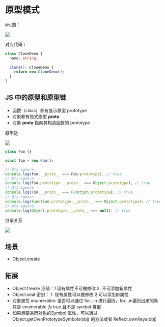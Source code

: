 # 原型模式

`UML`图：

 ![](http://m.qpic.cn/psc?/V534E0Go2CQHfE4fw42n3wGB6T0JFp4I/ruAMsa53pVQWN7FLK88i5l7YBy*ExJHySdBFSFqglBjYee374K0Sn2ezhD1C7**IzbS8fgyokQFYCSjBfVRu097RO4jkAqK29EAydB35jdI!/b&bo=GwLwAAAAAAADB8s!&rf=viewer_4)

对应代码：

```ts
class CloneDemo {
  name: string;
  
  clone(): CloneDemo {
    return new CloneDemo();
  }
}
```



## JS 中的原型和原型链

- 函数（class）都有显示原型 prototype
- 对象都有隐式原型 __proto__
- 对象 __proto__ 指向其构造函数的 prototype

原型链

![](http://m.qpic.cn/psc?/V534E0Go2CQHfE4fw42n3wGB6T0JFp4I/ruAMsa53pVQWN7FLK88i5l7YBy*ExJHySdBFSFqglBhh6tB9KUIs0UZ48w9ROc8O6tzd7AEOS7YqYlWm9xZ5uSmVFE5p7mKA.iPm3xeRSsk!/b&bo=gQKqAQAAAAADJyo!&rf=viewer_4)

```ts
class Foo {}

const foo = new Foo();

// @ts-ignore
console.log(foo.__proto__ === Foo.prototype); // true
// @ts-ignore
console.log(Foo.prototype.__proto__ === Object.prototype); // true
// @ts-ignore
console.log(Foo.__proto__ === Function.prototype); // true
// @ts-ignore
console.log(Function.prototype.__proto__ === Object.prototype); // true
// @ts-ignore
console.log(Object.prototype.__proto__ === null); // true
```

继承关系

![](http://m.qpic.cn/psc?/V534E0Go2CQHfE4fw42n3wGB6T0JFp4I/ruAMsa53pVQWN7FLK88i5taUr0C1vOt3B8yHuqWmXgeJyIC53Ky4itnMdN1owuTC5IgrqegCmDOPaSNWy9DLRIyXwprPUoZ5uNUJOnjGj5M!/b&bo=QwK9AQAAAAADJ*8!&rf=viewer_4)



## 场景

- Object.create



## 拓展

- Object.freeze 冻结：1.现有属性不可被修改 2. 不可添加新属性
- Object.seal 密封： 1. 现有属性可以被修改 2.可以添加新属性
- 对象属性 enumerable: 是否可以通过 for...in 进行遍历，for...in遍历出来的条件是 enumerable 为 true 且不是 symbol 类型
- 如果想要遍历对象的Symbol 属性，可以通过 Object.getOwnPrototypeSymbols(obj) 的方法或者 Reflect.ownKeys(obj)
